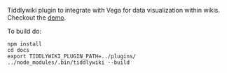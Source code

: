 Tiddlywiki plugin to integrate with Vega for data visualization within wikis. Checkout the [demo](...).

To build do:

```
npm install 
cd docs
export TIDDLYWIKI_PLUGIN_PATH=../plugins/
../node_modules/.bin/tiddlywiki --build
```

